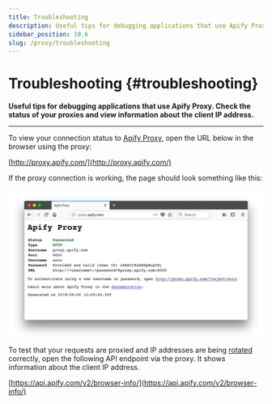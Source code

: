 ```yaml
---
title: Troubleshooting
description: Useful tips for debugging applications that use Apify Proxy. Check the status of your proxies and view information about the client IP address.
sidebar_position: 10.6
slug: /proxy/troubleshooting
---
```


# Troubleshooting {#troubleshooting}

**Useful tips for debugging applications that use Apify Proxy. Check the status of your proxies and view information about the client IP address.**

---

To view your connection status to [Apify Proxy](https://apify.com/proxy), open the URL below in the browser using the proxy:

[http://proxy.apify.com/](http://proxy.apify.com/)

If the proxy connection is working, the page should look something like this:

![Apify proxy status page](./images/proxy-status.webp)

To test that your requests are proxied and IP addresses are being [rotated](../web_scraping_101/anti_scraping_techniques.md) correctly, open the following API endpoint via the proxy. It shows information about the client IP address.

[https://api.apify.com/v2/browser-info/](https://api.apify.com/v2/browser-info/)

